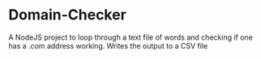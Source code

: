 # Domain-Checker
A NodeJS project to loop through a text file of words and checking if one has a .com address working. Writes the output to a CSV file
